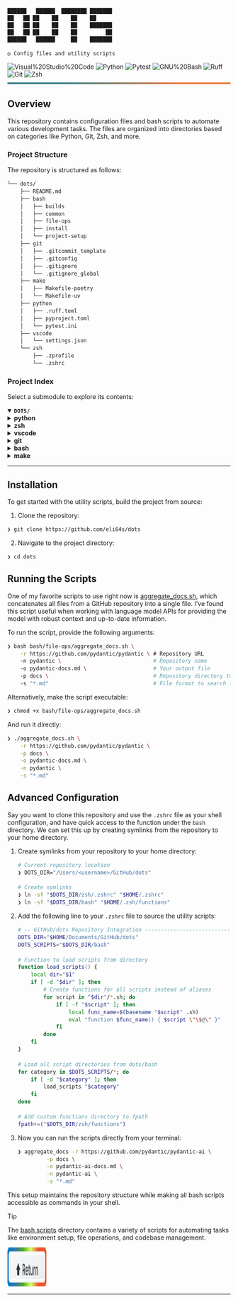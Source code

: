 <div align="left"><a id="top"></a>

<!-- <img src="assets/logo-rainbow.svg" alt="dots">

<p align="center">

#### ◎ Config files and utility scripts

</p> -->

```console
██████   ██████  ████████ ███████
██   ██ ██    ██    ██    ██
██   ██ ██    ██    ██    ███████
██   ██ ██    ██    ██         ██
██████   ██████     ██    ███████

◎ Config files and utility scripts
```

<img src="https://img.shields.io/badge/Visual%20Studio%20Code-007ACC.svg?style=%7B0%7D&logo=Visual-Studio-Code&logoColor=white" alt="Visual%20Studio%20Code">

<img src="https://img.shields.io/badge/Python-3776AB.svg?style=flat-square&logo=Python&logoColor=white" alt="Python">

<img src="https://img.shields.io/badge/Pytest-0A9EDC.svg?style=flat-square&logo=Pytest&logoColor=white" alt="Pytest">

<img src="https://img.shields.io/badge/GNU%20Bash-4EAA25.svg?style=flat-square&logo=GNU-Bash&logoColor=white" alt="GNU%20Bash">

<img src="https://img.shields.io/badge/Ruff-D7FF64.svg?style=flat-square&logo=Ruff&logoColor=black" alt="Ruff">

<img src="https://img.shields.io/badge/Git-F05032.svg?style=flat-square&logo=Git&logoColor=white" alt="Git">

<img src="https://img.shields.io/badge/Zsh-F15A24.svg?style=flat-square&logo=Zsh&logoColor=white" alt="Zsh">

</div>

<img width="100%" height="4px" src="assets/line.svg" alt="line">

## Overview

This repository contains configuration files and bash scripts to automate various development tasks. The files are organized into directories based on categories like Python, Git, Zsh, and more.

###  Project Structure

The repository is structured as follows:

```sh
└── dots/
    ├── README.md
    ├── bash
    │   ├── builds
    │   ├── common
    │   ├── file-ops
    │   ├── install
    │   └── project-setup
    ├── git
    │   ├── .gitcommit_template
    │   ├── .gitconfig
    │   ├── .gitignore
    │   └── .gitignore_global
    ├── make
    │   ├── Makefile-poetry
    │   └── Makefile-uv
    ├── python
    │   ├── .ruff.toml
    │   ├── pyproject.toml
    │   └── pytest.ini
    ├── vscode
    │   └── settings.json
    └── zsh
        ├── .zprofile
        └── .zshrc
```

### Project Index

Select a submodule to explore its contents:

<details open>
	<summary><b><code>DOTS/</code></b></summary>
	<details> <!-- python Submodule -->
		<summary><b>python</b></summary>
		<blockquote>
			<table>
			<tr>
				<td><b><a href='https://github.com/eli64s/dots/blob/master/python/pytest.ini'>pytest.ini</a></b></td>
				<td>- Configures pytest settings for test execution, coverage reporting, and asyncio behavior<br>- Sets test verbosity, duration, coverage thresholds, and paths<br>- Excludes specific lines from coverage, enforces coverage thresholds, and formats coverage reports<br>- Manages asyncio fixture scope and mode, and sets Python path for test discovery.</td>
			</tr>
			<tr>
				<td><b><a href='https://github.com/eli64s/dots/blob/master/python/pyproject.toml'>pyproject.toml</a></b></td>
				<td>- Generates README files using large language model APIs, enhancing developer productivity and documentation quality<br>- Integrates with various tools to streamline the process, ensuring consistency and efficiency in creating project documentation.</td>
			</tr>
			<tr>
				<td><b><a href='https://github.com/eli64s/dots/blob/master/python/.ruff.toml'>.ruff.toml</a></b></td>
				<td>Define codebase linting and formatting rules for Python project using .ruff.toml file, ensuring consistent code style and quality.</td>
			</tr>
			</table>
		</blockquote>
	</details>
	<details> <!-- zsh Submodule -->
		<summary><b>zsh</b></summary>
		<blockquote>
			<table>
			<tr>
				<td><b><a href='https://github.com/eli64s/dots/blob/master/zsh/.zshrc'>.zshrc</a></b></td>
				<td>- The code file configures the Zsh shell environment by setting up aliases, functions, path modifications, completion settings, and keybindings<br>- It also handles directory navigation, history settings, and integrates tools like Poetry, Docker, and VS Code<br>- Additionally, it enables FZF settings and keybindings, and provides autocomplete functionality for the 'uv' command.</td>
			</tr>
			<tr>
				<td><b><a href='https://github.com/eli64s/dots/blob/master/zsh/.zshenv'>.zshenv</a></b></td>
				<td>Define environment variables for project paths in the zsh configuration file to ensure proper setup and execution.</td>
			</tr>
			</table>
		</blockquote>
	</details>
	<details> <!-- vscode Submodule -->
		<summary><b>vscode</b></summary>
		<blockquote>
			<table>
			<tr>
				<td><b><a href='https://github.com/eli64s/dots/blob/master/vscode/settings.json'>settings.json</a></b></td>
				<td>- Configures various settings for the Visual Studio Code editor, including themes, font sizes, file associations, and language-specific formatting preferences<br>- Manages settings for Git integration, terminal behavior, and test frameworks<br>- Enhances the editor with plugins for Python, Docker, and more<br>- Optimizes the development environment for efficient coding and collaboration.</td>
			</tr>
			</table>
		</blockquote>
	</details>
	<details> <!-- git Submodule -->
		<summary><b>git</b></summary>
		<blockquote>
			<table>
			<tr>
				<td><b><a href='https://github.com/eli64s/dots/blob/master/git/.gitcommit_template'>.gitcommit_template</a></b></td>
				<td>- Defines commit message template for clear and concise communication of changes made in the project<br>- Encourages detailed descriptions of "what" and "why" behind each commit, referencing related issues for better tracking<br>- Facilitates effective collaboration and understanding among team members.</td>
			</tr>
			<tr>
				<td><b><a href='https://github.com/eli64s/dots/blob/master/git/.gitignore_global'>.gitignore_global</a></b></td>
				<td>Exclude unnecessary files and directories from version control using the global .gitignore file to maintain a clean repository structure.</td>
			</tr>
			<tr>
				<td><b><a href='https://github.com/eli64s/dots/blob/master/git/.gitconfig'>.gitconfig</a></b></td>
				<td>Configure Git settings for a streamlined workflow, including user info, editor preferences, commit templates, aliases for common commands, and visual enhancements like syntax highlighting.</td>
			</tr>
			</table>
		</blockquote>
	</details>
	<details> <!-- bash Submodule -->
		<summary><b>bash</b></summary>
		<blockquote>
			<details>
				<summary><b>install</b></summary>
				<blockquote>
					<table>
					<tr>
						<td><b><a href='https://github.com/eli64s/dots/blob/master/bash/install/micromamba.sh'>micromamba.sh</a></b></td>
						<td>- Facilitates seamless installation and setup of Micromamba on Linux and macOS systems<br>- Automatically determines the OS type, downloads the latest Micromamba version, sets up executable permissions, moves it to a global path, initializes Micromamba, and configures it to use the conda-forge channel by default.</td>
					</tr>
					<tr>
						<td><b><a href='https://github.com/eli64s/dots/blob/master/bash/install/local_dependencies_uninstall.sh'>local_dependencies_uninstall.sh</a></b></td>
						<td>- Perform local environment cleanup by uninstalling various dependencies like pyenv, goenv, Node.js, Poetry, Git, Git LFS, kubectl, kubectx, and Helm<br>- Additionally, clean up configuration files to ensure a fresh start<br>- The script logs each step and the total cleanup time, providing a streamlined process for resetting the local development environment.</td>
					</tr>
					<tr>
						<td><b><a href='https://github.com/eli64s/dots/blob/master/bash/install/pyflink.sh'>pyflink.sh</a></b></td>
						<td>- Automates PyFlink setup by checking and installing Java 11, Python 3.7, and downloading PyFlink<br>- Sets environment variables and aliases for zsh, enabling seamless PyFlink usage.</td>
					</tr>
					<tr>
						<td><b><a href='https://github.com/eli64s/dots/blob/master/bash/install/local_dependencies.sh'>local_dependencies.sh</a></b></td>
						<td>- Automates local environment setup by installing essential tools like Oh My Zsh, Homebrew, pyenv, Go, kubectl, Helm, Node.js, Poetry, Git, and Git LFS<br>- Updates shell configurations for seamless tool integration<br>- Verifies installations and provides a summary of the total installation time<br>- Ensures a smooth developer experience for building projects.</td>
					</tr>
					</table>
				</blockquote>
			</details>
			<details>
				<summary><b>file-ops</b></summary>
				<blockquote>
					<table>
					<tr>
						<td><b><a href='https://github.com/eli64s/dots/blob/master/bash/file-ops/chunk_docs.sh'>chunk_docs.sh</a></b></td>
						<td>Automates chunking and renaming of a Markdown document into 10 parts for improved readability and navigation in the project's documentation section.</td>
					</tr>
					<tr>
						<td><b><a href='https://github.com/eli64s/dots/blob/master/bash/file-ops/aggregate_docs.sh'>aggregate_docs.sh</a></b></td>
						<td>- Automates concatenation of GitHub project documentation markdown files into a single file<br>- Clones the repository, searches for markdown files in predefined paths, and merges them<br>- Useful for enhancing context in learning more about a project's technical implementation.</td>
					</tr>
					<tr>
						<td><b><a href='https://github.com/eli64s/dots/blob/master/bash/file-ops/modify_filenames.sh'>modify_filenames.sh</a></b></td>
						<td>Automates renaming files to lowercase with hyphens in a specified directory.</td>
					</tr>
					<tr>
						<td><b><a href='https://github.com/eli64s/dots/blob/master/bash/file-ops/move_directory.sh'>move_directory.sh</a></b></td>
						<td>Moves a specified folder to a destination directory if both exist; otherwise, displays appropriate error messages.</td>
					</tr>
					</table>
				</blockquote>
			</details>
			<details>
				<summary><b>builds</b></summary>
				<blockquote>
					<table>
					<tr>
						<td><b><a href='https://github.com/eli64s/dots/blob/master/bash/builds/pypi.sh'>pypi.sh</a></b></td>
						<td>- Automates the deployment of a Python package to PyPI by cleaning, building, and uploading distribution files<br>- The script sets up necessary configurations and executes the deployment process seamlessly.</td>
					</tr>
					<tr>
						<td><b><a href='https://github.com/eli64s/dots/blob/master/bash/builds/docker.sh'>docker.sh</a></b></td>
						<td>- Automates Docker image building, pushing, and multi-platform support<br>- Sets up Docker Buildx, builds and publishes the image, and completes the process.</td>
					</tr>
					</table>
				</blockquote>
			</details>
			<details>
				<summary><b>project-setup</b></summary>
				<blockquote>
					<table>
					<tr>
						<td><b><a href='https://github.com/eli64s/dots/blob/master/bash/project-setup/create_python_project.sh'>create_python_project.sh</a></b></td>
						<td>- Creates essential project directories, files, and configuration settings for a Python project setup<br>- Establishes a structured foundation for code organization, including key components like main script, configuration constants, and logger module<br>- Sets up necessary project dependencies, formatting tools, and environment setup scripts for streamlined development and deployment processes.</td>
					</tr>
					<tr>
						<td><b><a href='https://github.com/eli64s/dots/blob/master/bash/project-setup/create_directory_structure.sh'>create_directory_structure.sh</a></b></td>
						<td>- Generates directory structure with files for a Markdown guide based on user input<br>- The script prompts for a base directory and creates a structured hierarchy with various Markdown files and directories<br>- This functionality aids in organizing and setting up a comprehensive Markdown guide within the project architecture.</td>
					</tr>
					</table>
				</blockquote>
			</details>
			<details>
				<summary><b>common</b></summary>
				<blockquote>
					<table>
					<tr>
						<td><b><a href='https://github.com/eli64s/dots/blob/master/bash/common/run.sh'>run.sh</a></b></td>
						<td>- Automate environment setup and package upgrades for the project using a bash script<br>- The script activates the conda environment, upgrades pip, and logs the execution start and end times.</td>
					</tr>
					<tr>
						<td><b><a href='https://github.com/eli64s/dots/blob/master/bash/common/clean.sh'>clean.sh</a></b></td>
						<td>- The clean.sh script provides functions to remove various artifacts like build files, Python file artifacts, test and coverage artifacts, backup files, and cache files<br>- It offers commands to clean different types of artifacts within the project structure, ensuring a clean and organized codebase.</td>
					</tr>
					<tr>
						<td><b><a href='https://github.com/eli64s/dots/blob/master/bash/common/test.sh'>test.sh</a></b></td>
						<td>- Executes test coverage analysis for the 'readmeai' project, ensuring a minimum coverage threshold of 90%<br>- The script activates the 'readmeai' conda environment, runs pytest with coverage, and generates a report highlighting missing coverage.</td>
					</tr>
					</table>
				</blockquote>
			</details>
		</blockquote>
	</details>
	<details> <!-- make Submodule -->
		<summary><b>make</b></summary>
		<blockquote>
			<details>
				<summary><b>uv</b></summary>
				<blockquote>
					<table>
					<tr>
						<td><b><a href='https://github.com/eli64s/dots/blob/master/make/uv/Makefile'>Makefile</a></b></td>
						<td>- Facilitates managing project dependencies and virtual environments using Makefile commands<br>- Commands include installing dependencies, locking dependencies, syncing environments, and creating virtual environments<br>- The Makefile provides a structured approach to streamline development setup and maintenance tasks.</td>
					</tr>
					</table>
				</blockquote>
			</details>
			<details>
				<summary><b>poetry</b></summary>
				<blockquote>
					<table>
					<tr>
						<td><b><a href='https://github.com/eli64s/dots/blob/master/make/poetry/Makefile'>Makefile</a></b></td>
						<td>- Facilitates managing dependencies and environment for Poetry projects<br>- Includes commands to install dependencies, clean environment, remove environment, and generate requirements files<br>- Key for maintaining project dependencies and environment setup.</td>
					</tr>
					</table>
				</blockquote>
			</details>
		</blockquote>
	</details>
</details>

---

## Installation

To get started with the utility scripts, build the project from source:

1. Clone the repository:
```sh
❯ git clone https://github.com/eli64s/dots
```

2. Navigate to the project directory:
```sh
❯ cd dots
```

## Running the Scripts

One of my favorite scripts to use right now is [aggregate_docs.sh](bash/file-ops/aggregate_docs.sh), which concatenates all files from a GitHub repository into a single file. I've found this script useful when working with language model APIs for providing the model with robust context and up-to-date information.

To run the script, provide the following arguments:

```sh
❯ bash bash/file-ops/aggregate_docs.sh \
    -r https://github.com/pydantic/pydantic \ # Repository URL
    -n pydantic \						  	  # Repository name
    -o pydantic-docs.md \					  # Your output file
    -p docs \								  # Repository directory to search and aggregate
    -s "*.md"								  # File format to search for in the repository
```

Alternatively, make the script executable:

```sh
❯ chmod +x bash/file-ops/aggregate_docs.sh
```

And run it directly:

```sh
❯ ./aggregate_docs.sh \
    -r https://github.com/pydantic/pydantic \
    -p docs \
    -o pydantic-docs.md \
    -n pydantic \
    -s "*.md"
```

## Advanced Configuration

Say you want to clone this repository and use the `.zshrc` file as your shell configuration, and have quick access to the function under the `bash` directory. We can set this up by creating symlinks from the repository to your home directory.

1. Create symlinks from your repository to your home directory:

	```sh
	# Current repository location
	❯ DOTS_DIR="/Users/<username>/GitHub/dots"

	# Create symlinks
	❯ ln -sf "$DOTS_DIR/zsh/.zshrc" "$HOME/.zshrc"
	❯ ln -sf "$DOTS_DIR/bash" "$HOME/.zsh/functions"
	```

2. Add the following line to your `.zshrc` file to source the utility scripts:

	```zsh
	# -- GitHub/dots Repository Integration ---------------------------------------------
	DOTS_DIR="$HOME/Documents/GitHub/dots"
	DOTS_SCRIPTS="$DOTS_DIR/bash"

	# Function to load scripts from directory
	function load_scripts() {
		local dir="$1"
		if [ -d "$dir" ]; then
			# Create functions for all scripts instead of aliases
			for script in "$dir"/*.sh; do
				if [ -f "$script" ]; then
					local func_name=$(basename "$script" .sh)
					eval "function $func_name() { $script \"\$@\" }"
				fi
			done
		fi
	}

	# Load all script directories from dots/bash
	for category in $DOTS_SCRIPTS/*; do
		if [ -d "$category" ]; then
			load_scripts "$category"
		fi
	done

	# Add custom functions directory to fpath
	fpath+=("$DOTS_DIR/zsh/functions")
	```

3. Now you can run the scripts directly from your terminal:

	```sh
	❯ aggregate_docs -r https://github.com/pydantic/pydantic-ai \
			 -p docs \
			 -o pydantic-ai-docs.md \
			 -n pydantic-ai \
			 -s "*.md"
	```

This setup maintains the repository structure while making all bash scripts accessible as commands in your shell.

> [!TIP]
> The [bash scripts][dots.bash] directory contains a variety of scripts for automating tasks like environment setup, file operations, and codebase management.

<div align="left">
    <a href="#top">
        <img src="assets/button.svg" width="88px" height="88px" alt="return-button">
    </a>
</div>

---

<!-- REFERENCE LINKS -->

[dots.bash]: https://github.com/eli64s/dots/tree/main/bash
